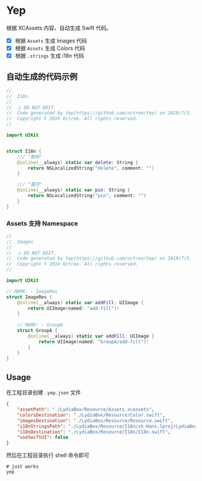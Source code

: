 # Yep



根据 XCAssets 内容，自动生成 Swift 代码。

- [x] 根据 `Assets` 生成 Images 代码
- [x] 根据 `Assets` 生成 Colors 代码
- [x] 根据 `.strings` 生成 i18n 代码

## 自动生成的代码示例

```swift
//
//  I18n
//
//  ⚠️ DO NOT EDIT.
//  Code generated by Yep(https://github.com/octree/Yep) on 2019/7/5.
//  Copyright © 2019 Octree. All rights reserved.
//

import UIKit


struct I18n {
    /// "删除"
    @inline(__always) static var delete: String {
        return NSLocalizedString("delete", comment: "")
    }

    /// "置顶"
    @inline(__always) static var pin: String {
        return NSLocalizedString("pin", comment: "")
    }
}

```

### Assets 支持 Namespace

```swift
//
//  Images
//
//  ⚠️ DO NOT EDIT.
//  Code generated by Yep(https://github.com/octree/Yep) on 2019/7/5.
//  Copyright © 2019 Octree. All rights reserved.
//

import UIKit

// MARK: - ImageRes
struct ImageRes {
    @inline(__always) static var addFill: UIImage {
        return UIImage(named: "add-fill")!
    }
    
    // MARK: - GroupA
    struct GroupA {
        @inline(__always) static var addFill: UIImage {
            return UIImage(named: "GroupA/add-fill")!
        }
    }
}
```


## Usage

在工程目录创建 `.yep.json` 文件



```json
{
    "assetPath": "./LydiaBox/Resource/Assets.xcassets",
    "colorsDestination": "./LydiaBox/Resource/Color.swift",
    "imagesDestination": "./LydiaBox/Resource/Resource.swift",
    "i18nStringsPath": "./LydiaBox/Resource/I18n/zh-Hans.lproj/LydiaBox.strings",
    "i18nDestination": "./LydiaBox/Resource/I18n/I18n.swift",
    "useSwiftUI": false
}
```



然后在工程目录执行 shell 命令即可

```shell
# just works
yep
```

